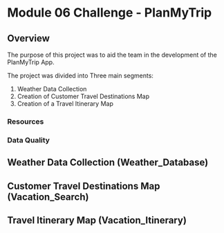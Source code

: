 # Module 06 Challenge - PlanMyTrip

## Overview

The purpose of this project was to aid the team in the development of the PlanMyTrip App.

The project was divided into Three main segments:

1. Weather Data Collection
2. Creation of Customer Travel Destinations Map
3. Creation of a Travel Itinerary Map

### Resources



### Data Quality



## Weather Data Collection (Weather_Database)



## Customer Travel Destinations Map (Vacation_Search)



## Travel Itinerary Map (Vacation_Itinerary)
